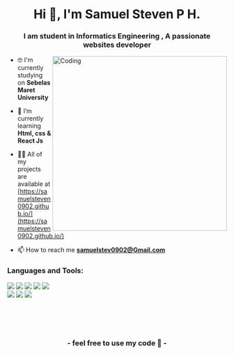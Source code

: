 <h1 align="center">Hi 👋, I'm Samuel Steven P H.</h1>
<h3 align="center">I am student in Informatics Engineering , A passionate websites developer</h3>

<img align="right" alt="Coding" width="400" src="https://i.pinimg.com/originals/e4/26/70/e426702edf874b181aced1e2fa5c6cde.gif">

- 🤓 I'm currently studying on **Sebelas Maret University**

- 🌱 I’m currently learning **Html, css & React Js**

- 👨‍💻 All of my projects are available at [https://samuelsteven0902.github.io/](https://samuelsteven0902.github.io/)

- 📫 How to reach me **samuelstev0902@Gmail.com**

<div>
<h3 align="left">Languages and Tools:</h3>
<img src="https://img.shields.io/badge/HTML5-E34F26?style=for-the-badge&logo=html5&logoColor=white">
<img src="https://img.shields.io/badge/CSS3-1572B6?style=for-the-badge&logo=css3&logoColor=white">
<img src="https://img.shields.io/badge/JavaScript-F7DF1E?style=for-the-badge&logo=javascript&logoColor=black">
<img src="https://img.shields.io/badge/PHP-777BB4?style=for-the-badge&logo=php&logoColor=white">
  <img src="https://img.shields.io/badge/React-20232A?style=for-the-badge&logo=react&logoColor=61DAFB"> <br>
<img src="https://img.shields.io/badge/Codeigniter-EF4223?style=for-the-badge&logo=codeigniter&logoColor=white">
<img src="https://img.shields.io/badge/MySQL-00000F?style=for-the-badge&logo=mysql&logoColor=white">
  <img src="https://camo.githubusercontent.com/9a8ccd8ae319ddac9934db226e7834d7e1c61a31076e7d7c04ecb5bf352967aa/68747470733a2f2f696d672e736869656c64732e696f2f62616467652f6669676d612d2532334632344531452e7376673f7374796c653d666f722d7468652d6261646765266c6f676f3d6669676d61266c6f676f436f6c6f723d7768697465"><br><br>

  <br>
  <br>
  <br>
  <h3 align="center"> - feel free to use my code 🙌 -</h3>
